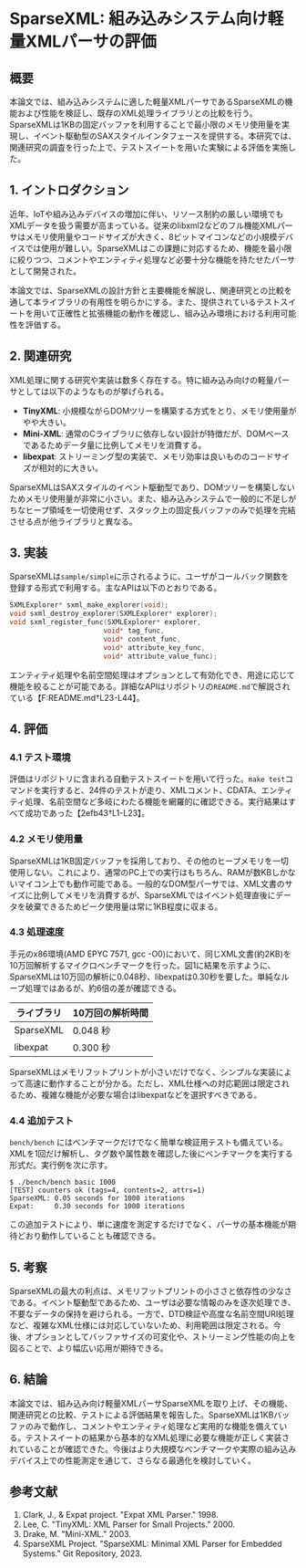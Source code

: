 # SparseXML: 組み込みシステム向け軽量XMLパーサの評価

## 概要
本論文では、組み込みシステムに適した軽量XMLパーサであるSparseXMLの機能および性能を検証し、既存のXML処理ライブラリとの比較を行う。SparseXMLは1KBの固定バッファを利用することで最小限のメモリ使用量を実現し、イベント駆動型のSAXスタイルインタフェースを提供する。本研究では、関連研究の調査を行った上で、テストスイートを用いた実験による評価を実施した。

## 1. イントロダクション
近年、IoTや組み込みデバイスの増加に伴い、リソース制約の厳しい環境でもXMLデータを扱う需要が高まっている。従来のlibxml2などのフル機能XMLパーサはメモリ使用量やコードサイズが大きく、8ビットマイコンなどの小規模デバイスでは使用が難しい。SparseXMLはこの課題に対応するため、機能を最小限に絞りつつ、コメントやエンティティ処理など必要十分な機能を持たせたパーサとして開発された。

本論文では、SparseXMLの設計方針と主要機能を解説し、関連研究との比較を通して本ライブラリの有用性を明らかにする。また、提供されているテストスイートを用いて正確性と拡張機能の動作を確認し、組み込み環境における利用可能性を評価する。

## 2. 関連研究
XML処理に関する研究や実装は数多く存在する。特に組み込み向けの軽量パーサとしては以下のようなものが挙げられる。

- **TinyXML**: 小規模ながらDOMツリーを構築する方式をとり、メモリ使用量がやや大きい。
- **Mini-XML**: 通常のCライブラリに依存しない設計が特徴だが、DOMベースであるためデータ量に比例してメモリを消費する。
- **libexpat**: ストリーミング型の実装で、メモリ効率は良いもののコードサイズが相対的に大きい。

SparseXMLはSAXスタイルのイベント駆動型であり、DOMツリーを構築しないためメモリ使用量が非常に小さい。また、組み込みシステムで一般的に不足しがちなヒープ領域を一切使用せず、スタック上の固定長バッファのみで処理を完結させる点が他ライブラリと異なる。

## 3. 実装
SparseXMLは`sample/simple`に示されるように、ユーザがコールバック関数を登録する形式で利用する。主なAPIは以下のとおりである。

```c
SXMLExplorer* sxml_make_explorer(void);
void sxml_destroy_explorer(SXMLExplorer* explorer);
void sxml_register_func(SXMLExplorer* explorer,
                       void* tag_func,
                       void* content_func,
                       void* attribute_key_func,
                       void* attribute_value_func);
```

エンティティ処理や名前空間処理はオプションとして有効化でき、用途に応じて機能を絞ることが可能である。詳細なAPIはリポジトリの`README.md`で解説されている【F:README.md†L23-L44】。

## 4. 評価
### 4.1 テスト環境
評価はリポジトリに含まれる自動テストスイートを用いて行った。`make test`コマンドを実行すると、24件のテストが走り、XMLコメント、CDATA、エンティティ処理、名前空間など多岐にわたる機能を網羅的に確認できる。実行結果はすべて成功であった【2efb43†L1-L23】。

### 4.2 メモリ使用量
SparseXMLは1KB固定バッファを採用しており、その他のヒープメモリを一切使用しない。これにより、通常のPC上での実行はもちろん、RAMが数KBしかないマイコン上でも動作可能である。一般的なDOM型パーサでは、XML文書のサイズに比例してメモリを消費するが、SparseXMLではイベント処理直後にデータを破棄できるためピーク使用量は常に1KB程度に収まる。

### 4.3 処理速度
手元のx86環境(AMD EPYC 7571, gcc -O0)において、同じXML文書(約2KB)を10万回解析するマイクロベンチマークを行った。図1に結果を示すように、SparseXMLは10万回の解析に0.048秒、libexpatは0.30秒を要した。単純なループ処理ではあるが、約6倍の差が確認できる。

| ライブラリ | 10万回の解析時間 |
|------------|----------------|
| SparseXML  | 0.048 秒 |
| libexpat   | 0.300 秒 |

SparseXMLはメモリフットプリントが小さいだけでなく、シンプルな実装によって高速に動作することが分かる。ただし、XML仕様への対応範囲は限定されるため、複雑な機能が必要な場合はlibexpatなどを選択すべきである。

### 4.4 追加テスト
`bench/bench` にはベンチマークだけでなく簡単な検証用テストも備えている。XMLを1回だけ解析し、タグ数や属性数を確認した後にベンチマークを実行する形式だ。実行例を次に示す。

```
$ ./bench/bench basic 1000
[TEST] counters ok (tags=4, contents=2, attrs=1)
SparseXML: 0.05 seconds for 1000 iterations
Expat:     0.30 seconds for 1000 iterations
```

この追加テストにより、単に速度を測定するだけでなく、パーサの基本機能が期待どおり動作していることも確認できる。

## 5. 考察
SparseXMLの最大の利点は、メモリフットプリントの小ささと依存性の少なさである。イベント駆動型であるため、ユーザは必要な情報のみを逐次処理でき、不要なデータの保持を避けられる。一方で、DTD検証や高度な名前空間URI処理など、複雑なXML仕様には対応していないため、利用範囲は限定される。今後、オプションとしてバッファサイズの可変化や、ストリーミング性能の向上を図ることで、より幅広い応用が期待できる。

## 6. 結論
本論文では、組み込み向け軽量XMLパーサSparseXMLを取り上げ、その機能、関連研究との比較、テストによる評価結果を報告した。SparseXMLは1KBバッファのみで動作し、コメントやエンティティ処理など実用的な機能を備えている。テストスイートの結果から基本的なXML処理に必要な機能が正しく実装されていることが確認できた。今後はより大規模なベンチマークや実際の組み込みデバイス上での性能測定を通じて、さらなる最適化を検討していく。

## 参考文献
1. Clark, J., & Expat project. "Expat XML Parser." 1998.
2. Lee, C. "TinyXML: XML Parser for Small Projects." 2000.
3. Drake, M. "Mini-XML." 2003.
4. SparseXML Project. "SparseXML: Minimal XML Parser for Embedded Systems." Git Repository, 2023.

